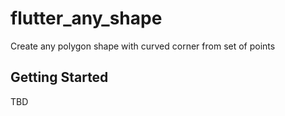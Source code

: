 # flutter_any_shape

Create any polygon shape with curved corner from set of points

## Getting Started

TBD
